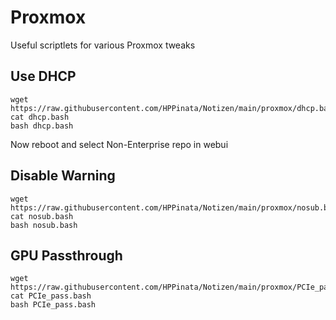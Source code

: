 # Proxmox
Useful scriptlets for various Proxmox tweaks

## Use DHCP
```
wget https://raw.githubusercontent.com/HPPinata/Notizen/main/proxmox/dhcp.bash
cat dhcp.bash
bash dhcp.bash
```
Now reboot and select Non-Enterprise repo in webui

## Disable Warning
```
wget https://raw.githubusercontent.com/HPPinata/Notizen/main/proxmox/nosub.bash
cat nosub.bash
bash nosub.bash
```

## GPU Passthrough
```
wget https://raw.githubusercontent.com/HPPinata/Notizen/main/proxmox/PCIe_pass.bash
cat PCIe_pass.bash
bash PCIe_pass.bash
```
